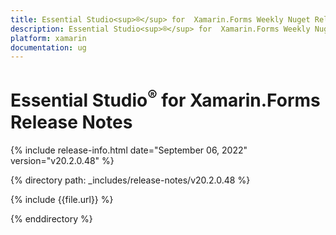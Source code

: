 ```yaml
---
title: Essential Studio<sup>®</sup> for  Xamarin.Forms Weekly Nuget Release Release Notes  
description: Essential Studio<sup>®</sup> for  Xamarin.Forms Weekly Nuget Release Release Notes  
platform: xamarin
documentation: ug
---
```


# Essential Studio<sup>®</sup> for  Xamarin.Forms  Release Notes  

{% include release-info.html date="September 06, 2022"  version="v20.2.0.48" %} 

{% directory path: _includes/release-notes/v20.2.0.48 %}

{% include {{file.url}} %}

{% enddirectory %}